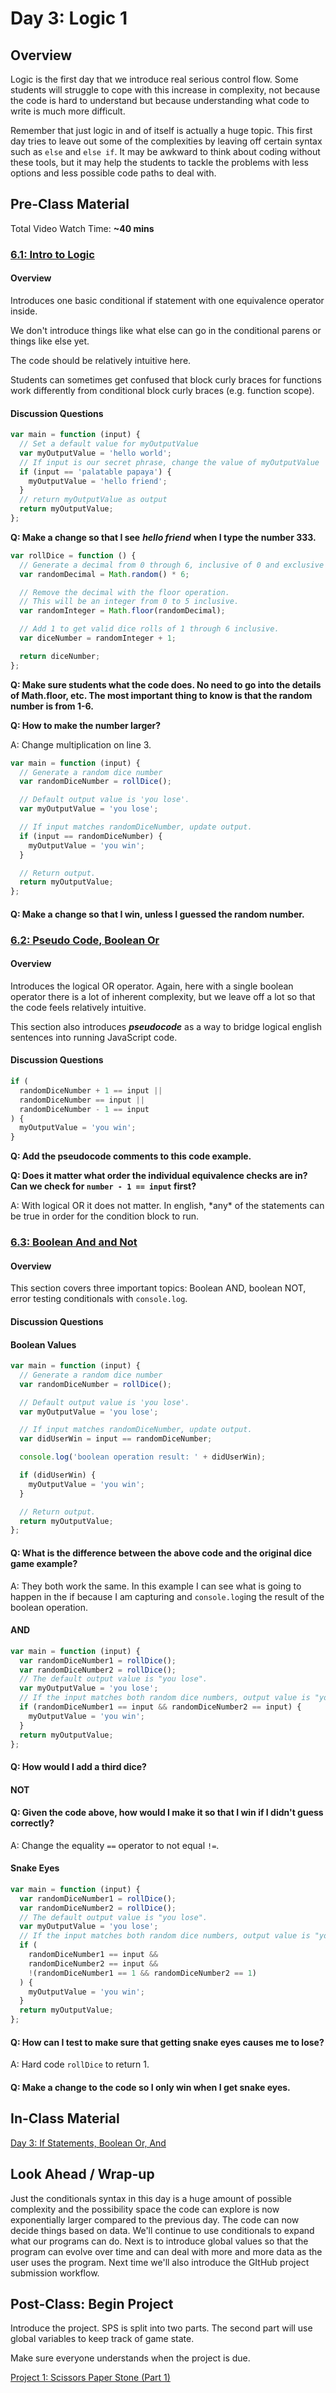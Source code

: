 # Day 3: Logic 1

## **Overview**

Logic is the first day that we introduce real serious control flow. Some students will struggle to cope with this increase in complexity, not because the code is hard to understand but because understanding what code to write is much more difficult.

Remember that just logic in and of itself is actually a huge topic. This first day tries to leave out some of the complexities by leaving off certain syntax such as `else` and `else if`. It may be awkward to think about coding without these tools, but it may help the students to tackle the problems with less options and less possible code paths to deal with.

## Pre-Class Material

Total Video Watch Time: **\~40 mins**

### [6.1: Intro to Logic](../4-conditional-logic/6.1-intro-to-logic.md)

#### Overview

Introduces one basic conditional if statement with one equivalence operator inside.

We don't introduce things like what else can go in the conditional parens or things like else yet.

The code should be relatively intuitive here.

Students can sometimes get confused that block curly braces for functions work differently from conditional block curly braces (e.g. function scope).

#### Discussion Questions

```javascript
var main = function (input) {
  // Set a default value for myOutputValue
  var myOutputValue = 'hello world';
  // If input is our secret phrase, change the value of myOutputValue
  if (input == 'palatable papaya') {
    myOutputValue = 'hello friend';
  }
  // return myOutputValue as output
  return myOutputValue;
};
```

**Q: Make a change so that I see** _**hello friend**_ **when I type the number 333.**

```javascript
var rollDice = function () {
  // Generate a decimal from 0 through 6, inclusive of 0 and exclusive of 6.
  var randomDecimal = Math.random() * 6;

  // Remove the decimal with the floor operation.
  // This will be an integer from 0 to 5 inclusive.
  var randomInteger = Math.floor(randomDecimal);

  // Add 1 to get valid dice rolls of 1 through 6 inclusive.
  var diceNumber = randomInteger + 1;

  return diceNumber;
};
```

**Q: Make sure students what the code does. No need to go into the details of Math.floor, etc. The most important thing to know is that the random number is from 1-6.**

**Q: How to make the number larger?**

A: Change multiplication on line 3.

```javascript
var main = function (input) {
  // Generate a random dice number
  var randomDiceNumber = rollDice();

  // Default output value is 'you lose'.
  var myOutputValue = 'you lose';

  // If input matches randomDiceNumber, update output.
  if (input == randomDiceNumber) {
    myOutputValue = 'you win';
  }

  // Return output.
  return myOutputValue;
};
```

#### Q: Make a change so that I win, unless I guessed the random number.

### [6.2: Pseudo Code, Boolean Or](../4-conditional-logic/6.2-pseudo-code-boolean-or.md)

#### Overview

Introduces the logical OR operator. Again, here with a single boolean operator there is a lot of inherent complexity, but we leave off a lot so that the code feels relatively intuitive.

This section also introduces _**pseudocode**_ as a way to bridge logical english sentences into running JavaScript code.

#### Discussion Questions

```javascript
if (
  randomDiceNumber + 1 == input ||
  randomDiceNumber == input ||
  randomDiceNumber - 1 == input
) {
  myOutputValue = 'you win';
}
```

**Q: Add the pseudocode comments to this code example.**

**Q: Does it matter what order the individual equivalence checks are in? Can we check for `number - 1 == input` first?**

A: With logical OR it does not matter. In english, \*any\* of the statements can be true in order for the condition block to run.

### [6.3: Boolean And and Not](../4-conditional-logic/6.3-boolean-and-not.md)

#### Overview

This section covers three important topics: Boolean AND, boolean NOT, error testing conditionals with `console.log`.

#### Discussion Questions

#### Boolean Values

```javascript
var main = function (input) {
  // Generate a random dice number
  var randomDiceNumber = rollDice();

  // Default output value is 'you lose'.
  var myOutputValue = 'you lose';

  // If input matches randomDiceNumber, update output.
  var didUserWin = input == randomDiceNumber;

  console.log('boolean operation result: ' + didUserWin);

  if (didUserWin) {
    myOutputValue = 'you win';
  }

  // Return output.
  return myOutputValue;
};
```

#### Q: What is the difference between the above code and the original dice game example?

A: They both work the same. In this example I can see what is going to happen in the if because I am capturing and `console.log`ing the result of the boolean operation.

#### AND

```javascript
var main = function (input) {
  var randomDiceNumber1 = rollDice();
  var randomDiceNumber2 = rollDice();
  // The default output value is "you lose".
  var myOutputValue = 'you lose';
  // If the input matches both random dice numbers, output value is "you win".
  if (randomDiceNumber1 == input && randomDiceNumber2 == input) {
    myOutputValue = 'you win';
  }
  return myOutputValue;
};
```

#### Q: How would I add a third dice?

#### NOT

#### Q: Given the code above, how would I make it so that I win if I didn't guess correctly?

A: Change the equality `==` operator to not equal `!=`.

#### Snake Eyes

```javascript
var main = function (input) {
  var randomDiceNumber1 = rollDice();
  var randomDiceNumber2 = rollDice();
  // The default output value is "you lose".
  var myOutputValue = 'you lose';
  // If the input matches both random dice numbers, output value is "you win".
  if (
    randomDiceNumber1 == input &&
    randomDiceNumber2 == input &&
    !(randomDiceNumber1 == 1 && randomDiceNumber2 == 1)
  ) {
    myOutputValue = 'you win';
  }
  return myOutputValue;
};
```

#### Q: How can I test to make sure that getting snake eyes causes me to lose?

A: Hard code `rollDice` to return 1.

#### Q: Make a change to the code so I only win when I get snake eyes.

## In-Class Material

[Day 3: If Statements, Boolean Or, And](../in-class-exercises/day-3-if-statements-boolean-or.md)

## Look Ahead / Wrap-up

Just the conditionals syntax in this day is a huge amount of possible complexity and the possibility space the code can explore is now exponentially larger compared to the previous day. The code can now decide things based on data. We'll continue to use conditionals to expand what our programs can do. Next is to introduce global values so that the program can evolve over time and can deal with more and more data as the user uses the program. Next time we'll also introduce the GItHub project submission workflow.

## Post-Class: Begin Project

Introduce the project. SPS is split into two parts. The second part will use global variables to keep track of game state.

Make sure everyone understands when the project is due.

[Project 1: Scissors Paper Stone (Part 1)](../projects/project-1-scissors-paper-stone/project-1-scissors-paper-stone-part-1.md)
